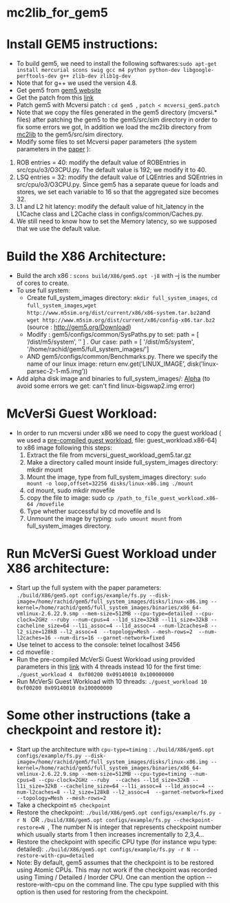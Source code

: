 # mc2lib_for_gem5

# Install GEM5 instructions:
 - To build gem5, we need to install the following softwares:```sudo apt-get install mercurial scons swig gcc m4 python python-dev libgoogle-perftools-dev g++ zlib-dev zlib1g-dev```
 - Note that for g++ we used the version 4.8. 
 - Get gem5 from [gem5 website](http://repo.gem5.org/gem5/rev/e18a6c55bec0)  
 - Get the patch from this [link](http://homepages.inf.ed.ac.uk/s0787712/res/mcversi_gem5.patch)
 - Patch gem5 with Mcversi patch : ```cd gem5 ```,  ```patch < mcversi_gem5.patch```
 - Note that we copy the files generated in the gem5 directory (mcversi.* files) after patching the gem5 to the gem5/src/sim directory in order to fix some errors we got, In addition we load the mc2lib directory from [mc2lib](https://github.com/melver/mc2lib/tree/master/include/mc2lib) to the gem5/src/sim directory.
 - Modify some files to set Mcversi paper parameters (the system parameters in the [paper](https://www.marcoelver.com/res/hpca2016-mcversi.pdf) ): 
 1. ROB entries = 40: modify the default value of ROBEntries in src/cpu/o3/O3CPU.py. The default value is 192; we modify it to 40.
 2. LSQ entries = 32: modify the default value of LQEntries and SQEntries in src/cpu/o3/O3CPU.py. Since gem5 has a separate queue for loads and stores, we set each variable to 16 so that the aggregated size becomes 32.
3. L1 and L2 hit latency: modify the default value of hit_latency in the L1Cache class and L2Cache class in configs/common/Caches.py. 
4. We still need to know how to set the Memory latency, so we supposed that we use the default value.
# Build the X86 Architecture:
- Build the arch x86 : ```scons build/X86/gem5.opt -j8``` with –j is the number of cores to create.
- To use full system: 
  - Create full_system_images directory: ```mkdir full_system_images```, ```cd full_system_images```,``` wget http://www.m5sim.org/dist/current/x86/x86-system.tar.bz2 ```and ```wget http://www.m5sim.org/dist/current/x86/config-x86.tar.bz2 ```(source : http://gem5.org/Download)
  - Modify :  gem5/configs/common/SysPaths.py to set: path = [ ’/dist/m5/system’, ’<complete path to your disks and binaries directory>’ ]
. Our case: path = [ '/dist/m5/system', '/home/rachid/gem5/full_system_images/']
  - AND gem5/configs/common/Benchmarks.py. There we specify the name of our linux image: return env.get(’LINUX_IMAGE’, disk(’linux-parsec-2-1-m5.img’))
 - Add alpha disk image and binaries to full_system_images/: [Alpha](http://www.m5sim.org/dist/current/m5_system_2.0b3.tar.bz2) (to avoid some errors we get: can't find linux-bigswap2.img error)
 # McVerSi Guest Workload:
  - In order to run mcversi under x86 we need to copy the guest workload ( we used a [pre-compiled guest workload](https://www.marcoelver.com/res/mcversi_guest_workload_gem5.tar.gz), file: guest_workload.x86-64) to x86 image following this steps:
    1. Extract the file from mcversi_guest_workload_gem5.tar.gz
    2. Make a directory called mount inside full_system_images directory: mkdir mount
    3. Mount the image, type from full_system_images directory: ```sudo mount -o loop,offset=32256 disks/linux-x86.img ./mount```
    4. cd mount, sudo mkdir movefile
    5. copy the file to image: sudo ```cp /path_to_file_guest_workload.x86-64 /movefile```
    6. Type whether successful by cd movefile and ls
    7. Unmount the image by typing: ```sudo umount mount``` from full_system_images directory.
# Run McVerSi Guest Workload under X86 architecture:
  - Start up the full system with the paper parameters: ```./build/X86/gem5.opt configs/example/fs.py --disk-image=/home/rachid/gem5/full_system_images/disks/linux-x86.img --kernel=/home/rachid/gem5/full_system_images/binaries/x86_64-vmlinux-2.6.22.9.smp --mem-size=512MB --cpu-type=detailed --cpu-clock=2GHz --ruby --num-cpus=4 --l1d_size=32kB --l1i_size=32kB --cacheline_size=64 --l1i_assoc=4 --l1d_assoc=4 --num-l2caches=8 --l2_size=128kB --l2_assoc=4  --topology=Mesh --mesh-rows=2  --num-l2caches=16 --num-dirs=16 --garnet-network=fixed ```
  - Use telnet to access to the console: telnet localhost 3456
  - cd movefile :
  - Run the pre-compiled McVerSi Guest Workload using provided parameters in this [link](https://github.com/melver/mc2lib/blob/master/contrib/mcversi/run-10-8KB.sh) with 4 threads instead 10 for the first time: ``` ./guest_workload 4  0xf00200 0x09140010 0x100000000 ```
  - Run McVerSi Guest Workload with 10 threads: ``` ./guest_workload 10 0xf00200 0x09140010 0x100000000 ```
  # Some other instructions (take a checkpoint and restore it):
  - Start up the architecture with ```cpu-type=timing``` :  ```./build/X86/gem5.opt configs/example/fs.py --disk-image=/home/rachid/gem5/full_system_images/disks/linux-x86.img --kernel=/home/rachid/gem5/full_system_images/binaries/x86_64-vmlinux-2.6.22.9.smp --mem-size=512MB --cpu-type=timing --num-cpus=8 --cpu-clock=2GHz --ruby  --caches --l1d_size=32kB --l1i_size=32kB --cacheline_size=64 --l1i_assoc=4 --l1d_assoc=4 --num-l2caches=8 --l2_size=128kB --l2_assoc=4  --garnet-network=fixed --topology=Mesh --mesh-rows=2 ```
  - Take a checkpoint ```m5 checkpoint```
  - Restore the checkpoint: ```./build/X86/gem5.opt configs/example/fs.py -r N ``` OR ```./build/X86/gem5.opt configs/example/fs.py --checkpoint-restore=N ```, The number N is integer that represents checkpoint number which usually starts from 1 then increases incrementally to 2,3,4...
  - Restore the checkpoint with specific CPU type (for instance wpu type: detailed): ```./build/X86/gem5.opt configs/example/fs.py -r N --restore-with-cpu=detailed```
  -  Note: By default, gem5 assumes that the checkpoint is to be restored using Atomic CPUs. This may not work if the checkpoint was recorded using Timing / Detailed / Inorder CPU. One can mention the option --restore-with-cpu <CPU Type> on the command line. The cpu type supplied with this option is then used for restoring from the checkpoint.
